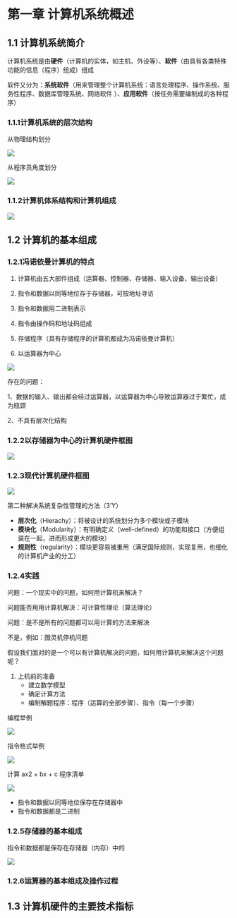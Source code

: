 # 第一章 计算机系统概述

## 1.1 计算机系统简介

计算机系统是由**硬件**（计算机的实体，如主机、外设等）、**软件**（由具有各类特殊功能的信息（程序）组成）组成

软件又分为：**系统软件**（用来管理整个计算机系统：语言处理程序、操作系统、服务性程序、数据库管理系统、网络软件 ）、**应用软件**（按任务需要编制成的各种程序）

### 1.1.1计算机系统的层次结构

从物理结构划分

![](https://cdn.jsdelivr.net/gh/javahub-yuan/forBlogImages@master/img/20210821132813.png)

从程序员角度划分

![](https://cdn.jsdelivr.net/gh/javahub-yuan/forBlogImages@master/img/20210821135500.png)

### 1.1.2计算机体系结构和计算机组成

![](https://cdn.jsdelivr.net/gh/javahub-yuan/forBlogImages@master/img/20210821140135.png)



## 1.2 计算机的基本组成

### 1.2.1冯诺依曼计算机的特点

1. 计算机由五大部件组成（运算器、控制器、存储器、输入设备、输出设备）

2. 指令和数据以同等地位存于存储器，可按地址寻访

3. 指令和数据用二进制表示

4. 指令由操作码和地址码组成

5. 存储程序（具有存储程序的计算机都成为冯诺依曼计算机）

6. 以运算器为中心

![](https://cdn.jsdelivr.net/gh/javahub-yuan/forBlogImages@master/img/20210821172159.png)

存在的问题：

1、数据的输入、输出都会经过运算器，以运算器为中心导致运算器过于繁忙，成为瓶颈

2、不具有层次化结构

### 1.2.2以存储器为中心的计算机硬件框图

![](https://cdn.jsdelivr.net/gh/javahub-yuan/forBlogImages@master/img/20210821172730.png)

### 1.2.3现代计算机硬件框图

![](https://cdn.jsdelivr.net/gh/javahub-yuan/forBlogImages@master/img/20210821172909.png)

第二种解决系统复杂性管理的方法（3’Y）

- **层次化**（Hierachy）：将被设计的系统划分为多个模块或子模块
- **模块化**（Modularity）：有明确定义（well-defined）的功能和接口（方便组装在一起，进而形成更大的模块）
- **规则性**（regularity）：模块更容易被重用（满足国际规则，实现复用，也细化的计算机产业的分工）

### 1.2.4实践

问题：一个现实中的问题，如何用计算机来解决？

问题能否用用计算机解决：可计算性理论（算法理论）

问题：是不是所有的问题都可以用计算的方法来解决

不是，例如：图灵机停机问题

假设我们面对的是一个可以有计算机解决的问题，如何用计算机来解决这个问题呢？

1. 上机前的准备
   - 建立数学模型
   - 确定计算方法
   - 编制解题程序：程序（运算的全部步骤）、指令（每一个步骤）

编程举例

![](https://cdn.jsdelivr.net/gh/javahub-yuan/forBlogImages@master/img/20210821180058.png)

指令格式举例

![](https://cdn.jsdelivr.net/gh/javahub-yuan/forBlogImages@master/img/20210821180200.png)

计算 ax2 + bx + c 程序清单

![](https://cdn.jsdelivr.net/gh/javahub-yuan/forBlogImages@master/img/20210821180359.png)

- 指令和数据以同等地位保存在存储器中
- 指令和数据都是二进制

### 1.2.5存储器的基本组成

指令和数据都是保存在存储器（内存）中的

![](https://cdn.jsdelivr.net/gh/javahub-yuan/forBlogImages@master/img/20210821182708.png)

### 1.2.6运算器的基本组成及操作过程





## 1.3 计算机硬件的主要技术指标















